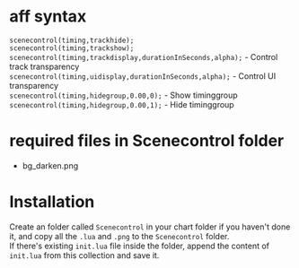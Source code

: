 # aff syntax  
`scenecontrol(timing,trackhide);`  
`scenecontrol(timing,trackshow);`  
`scenecontrol(timing,trackdisplay,durationInSeconds,alpha);` - Control track transparency  
`scenecontrol(timing,uidisplay,durationInSeconds,alpha);` - Control UI transparency  
`scenecontrol(timing,hidegroup,0.00,0);` - Show timinggroup  
`scenecontrol(timing,hidegroup,0.00,1);` - Hide timinggroup  
# required files in Scenecontrol folder  
- bg_darken.png  
# Installation  
Create an folder called `Scenecontrol` in your chart folder if you haven't done it, and copy all the `.lua` and `.png` to the `Scenecontrol` folder.  
If there's existing `init.lua` file inside the folder, append the content of `init.lua` from this collection and save it.
